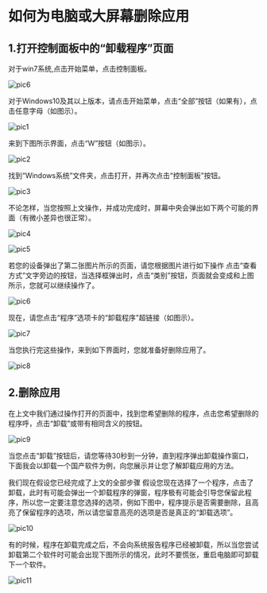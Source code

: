 # 如何为电脑或大屏幕删除应用
## 1.打开控制面板中的“卸载程序”页面
对于win7系统,点击开始菜单，点击控制面板。

![pic6](/images/How-to-install-touch-driver-on-seewo-gen1to2.md/6.webp)  

对于Windows10及其以上版本，请点击开始菜单，点击“全部”按钮（如果有），点击任意字母（如图示）。

![pic1](/images/how-to-uninstall-applications-on-pc-or-htpc/1.png)  

来到下图所示界面，点击“W”按钮（如图示）。

![pic2](/images/how-to-uninstall-applications-on-pc-or-htpc/2.png) 

找到“Windows系统”文件夹，点击打开，并再次点击“控制面板”按钮。

![pic3](/images/how-to-uninstall-applications-on-pc-or-htpc/3.png) 


不论怎样，当您按照上文操作，并成功完成时，屏幕中央会弹出如下两个可能的界面（有微小差异也很正常）。

![pic4](/images/how-to-uninstall-applications-on-pc-or-htpc/4.png) 

![pic5](/images/how-to-uninstall-applications-on-pc-or-htpc/5.png) 

若您的设备弹出了第二张图片所示的页面，请您根据图片进行如下操作
点击“查看方式”文字旁边的按钮，当选择框弹出时，点击“类别”按钮，页面就会变成和上图所示，您就可以继续操作了。

![pic6](/images/how-to-uninstall-applications-on-pc-or-htpc/6.png) 

现在，请您点击“程序”选项卡的“卸载程序”超链接（如图示）。

![pic7](/images/how-to-uninstall-applications-on-pc-or-htpc/7.png) 

当您执行完这些操作，来到如下界面时，您就准备好删除应用了。

![pic8](/images/how-to-uninstall-applications-on-pc-or-htpc/8.png) 


## 2.删除应用
在上文中我们通过操作打开的页面中，找到您希望删除的程序，点击您希望删除的程序呼，点击“卸载”或带有相同含义的按钮。

![pic9](/images/how-to-uninstall-applications-on-pc-or-htpc/9.png) 

当您点击“卸载”按钮后，请您等待30秒到一分钟，直到程序弹出卸载操作窗口，下面我会以卸载一个国产软件为例，向您展示并让您了解卸载应用的方法。

我们现在假设您已经完成了上文的全部步骤
假设您现在选择了一个程序，点击了卸载，此时有可能会弹出一个卸载程序的弹窗，程序极有可能会引导您保留此程序，所以您一定要注意您选择的选项，例如下图中，程序提示是否需要删除，且高亮了保留程序的选项，所以请您留意高亮的选项是否是真正的“卸载选项”。

![pic10](/images/how-to-uninstall-applications-on-pc-or-htpc/10.png) 

有的时候，程序在卸载完成之后，不会向系统报告程序已经被卸载，所以当您尝试卸载第二个软件时可能会出现下图所示的情况，此时不要慌张，重启电脑即可卸载下一个软件。

![pic11](/images/how-to-uninstall-applications-on-pc-or-htpc/11.png)




